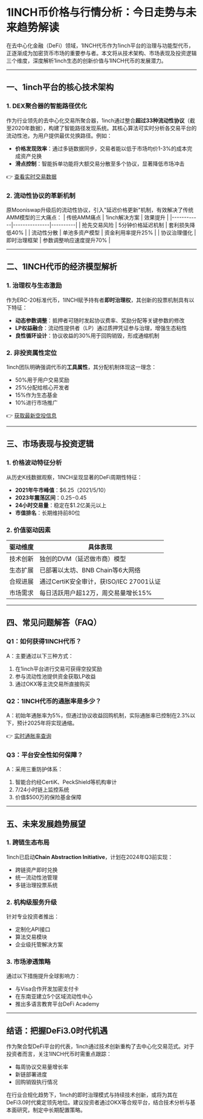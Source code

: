 # 1INCH币价格与行情分析：今日走势与未来趋势解读

在去中心化金融（DeFi）领域，1INCH代币作为1inch平台的治理与功能型代币，正逐渐成为加密货币市场的重要参与者。本文将从技术架构、市场表现及投资逻辑三个维度，深度解析1inch生态的创新价值与1INCH代币的发展潜力。

---

## 一、1inch平台的核心技术架构

### 1. DEX聚合器的智能路径优化
作为行业领先的去中心化交易所聚合器，1inch通过整合**超过33种流动性协议**（截至2020年数据），构建了智能路径发现系统。其核心算法可实时分析各交易平台的流动性池，为用户提供最优兑换路径。例如：
- **价格发现效率**：通过多链数据同步，交易者能以低于市场均价1-3%的成本完成资产兑换
- **滑点控制**：智能拆单功能将大额交易分散至多个协议，显著降低市场冲击

👉 [查看实时交易数据](https://bit.ly/okx_welcome)

### 2. 流动性协议的革新机制
原Mooniswap升级后的流动性协议，引入"延迟价格更新"机制，有效解决了传统AMM模型的三大痛点：
| 传统AMM痛点 | 1inch解决方案 | 效果提升 |
|------------|---------------|----------|
| 抢先交易风险 | 5分钟价格延迟机制 | 套利损失降低40% |
| 流动性分散 | 单池多资产模型 | 资金利用率提升25% |
| 协议治理僵化 | 即时治理框架 | 参数调整响应速度提升70% |

---

## 二、1INCH代币的经济模型解析

### 1. 治理权与生态激励
作为ERC-20标准代币，1INCH赋予持有者**即时治理权**，其创新的投票机制具有以下特征：
- **动态参数调整**：抵押者可随时发起协议费率、奖励分配等关键参数的修改
- **LP权益融合**：流动性提供者（LP）通过质押凭证参与治理，增强生态粘性
- **良性循环设计**：协议收益的30%用于回购销毁，形成通缩机制

### 2. 非投资属性定位
1inch团队明确强调代币的**工具属性**，其分配机制体现这一理念：
- 50%用于用户交易奖励
- 25%分配给核心开发者
- 15%作为生态基金
- 10%进行市场推广

👉 [获取最新空投信息](https://bit.ly/okx_welcome)

---

## 三、市场表现与投资逻辑

### 1. 价格波动特征分析
从历史K线数据观察，1INCH呈现显著的DeFi周期性特征：
- **2021年牛市峰值**：$6.25（2021/5/10）
- **2023年震荡区间**：$0.25-$0.45
- **24小时交易量**：稳定在$1.2亿美元以上
- **市值排名**：长期维持前80位

### 2. 价值驱动因素
| 驱动维度 | 具体表现 |
|----------|----------|
| 技术创新 | 独创的DVM（延迟做市商）模型 |
| 生态扩展 | 已部署以太坊、BNB Chain等6大网络 |
| 合规进展 | 通过CertiK安全审计，获ISO/IEC 27001认证 |
| 市场需求 | 每日活跃用户超12万，周交易量增长15% |

---

## 四、常见问题解答（FAQ）

### Q1：如何获得1INCH代币？
A：主要通过以下三种方式：
1. 在1inch平台进行交易可获得空投奖励
2. 参与流动性池提供资金获取LP收益
3. 通过OKX等主流交易所直接购买

### Q2：1INCH代币的通胀率是多少？
A：初始年通胀率为5%，但通过协议收益回购机制，实际通胀率已控制在2.3%以下，预计2025年将实现通缩。

👉 [实时通胀率查询](https://bit.ly/okx_welcome)

### Q3：平台安全性如何保障？
A：采用三重防护体系：
1. 智能合约经CertiK、PeckShield等机构审计
2. 7/24小时链上监控系统
3. 价值$500万的保险基金保障

---

## 五、未来发展趋势展望

### 1. 跨链生态布局
1inch已启动**Chain Abstraction Initiative**，计划在2024年Q3前实现：
- 跨链资产即时兑换
- 统一流动性池管理
- 多链治理投票系统

### 2. 机构级服务升级
针对专业投资者推出：
- 定制化API接口
- 算法交易模块
- 企业级托管解决方案

### 3. 市场渗透策略
通过以下措施提升全球影响力：
- 与Visa合作开发加密支付卡
- 在东南亚建立5个区域流动性中心
- 推出多语言教育平台DeFi Academy

---

## 结语：把握DeFi3.0时代机遇

作为聚合型DeFi平台的代表，1inch通过技术创新重构了去中心化交易范式。对于投资者而言，关注1INCH代币时需重点跟踪：
- 每周协议交易量增长率
- 新链部署进度
- 回购销毁执行情况

在行业合规化趋势下，1inch的即时治理模式与持续技术创新，或将为其在DeFi3.0时代奠定领先地位。建议投资者通过OKX等合规平台，结合技术分析与基本面研究，制定中长期配置策略。